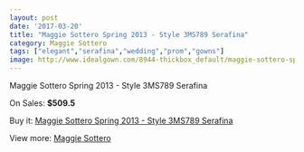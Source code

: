```yaml
---
layout: post
date: '2017-03-20'
title: "Maggie Sottero Spring 2013 - Style 3MS789 Serafina"
category: Maggie Sottero
tags: ["elegant","serafina","wedding","prom","gowns"]
image: http://www.idealgown.com/8944-thickbox_default/maggie-sottero-spring-2013-style-3ms789-serafina.jpg
---
```

Maggie Sottero Spring 2013 - Style 3MS789 Serafina

On Sales: **$509.5**
<a href="https://www.idealgown.com/en/maggie-sottero/3722-maggie-sottero-spring-2013-style-3ms789-serafina.html"><amp-img layout="responsive" width="600" height="600" src="//www.idealgown.com/8944-thickbox_default/maggie-sottero-spring-2013-style-3ms789-serafina.jpg" alt="Maggie Sottero Spring 2013 - Style 3MS789 Serafina 0" /></a>
<a href="https://www.idealgown.com/en/maggie-sottero/3722-maggie-sottero-spring-2013-style-3ms789-serafina.html"><amp-img layout="responsive" width="600" height="600" src="//www.idealgown.com/8945-thickbox_default/maggie-sottero-spring-2013-style-3ms789-serafina.jpg" alt="Maggie Sottero Spring 2013 - Style 3MS789 Serafina 1" /></a>

Buy it: [Maggie Sottero Spring 2013 - Style 3MS789 Serafina](https://www.idealgown.com/en/maggie-sottero/3722-maggie-sottero-spring-2013-style-3ms789-serafina.html "Maggie Sottero Spring 2013 - Style 3MS789 Serafina")

View more: [Maggie Sottero](https://www.idealgown.com/en/45-maggie-sottero "Maggie Sottero")